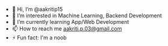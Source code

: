- 👋 Hi, I’m @aakritip15
- 👀 I’m interested in Machine Learning, Backend Development
- 🌱 I’m currently learning App/Web Development
- 📫 How to reach me aakriti.p.03@gmail.com
- ⚡ Fun fact: I'm a noob

<!---
aakritip15/aakritip15 is a ✨ special ✨ repository because its `README.md` (this file) appears on your GitHub profile.
You can click the Preview link to take a look at your changes.
--->
